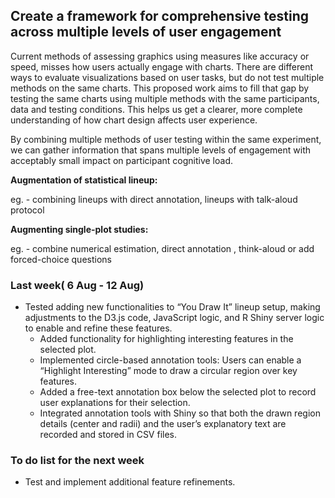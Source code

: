 ## Create a framework for comprehensive testing across multiple levels of user engagement

Current methods of assessing graphics using measures like accuracy or speed, misses how users actually engage with charts. There are different ways to evaluate visualizations based on user tasks, but do not test multiple methods on the same charts. This proposed work aims to fill that gap by testing the same charts using multiple methods with the same participants, data and testing conditions. This helps us get a clearer, more complete understanding of how chart design affects user experience.

By combining multiple methods of user testing within the same experiment, we can gather information that spans multiple levels of engagement with acceptably small impact on participant cognitive load.

**Augmentation of statistical lineup:**

eg. - combining lineups with direct annotation, lineups with talk-aloud protocol

**Augmenting single-plot studies:**

eg. - combine numerical estimation, direct annotation , think-aloud or add forced-choice questions

### Last week( 6 Aug - 12 Aug)

-   Tested adding new functionalities to  “You Draw It” lineup setup, making adjustments to the D3.js code, JavaScript logic, and R Shiny server logic to enable and refine these features.
    -   Added functionality for highlighting interesting features in the selected plot.
    -   Implemented circle-based annotation tools: Users can enable a “Highlight Interesting” mode to draw a circular region over key features.
    -   Added a free-text annotation box below the selected plot to record user explanations for their selection.
    -   Integrated annotation tools with Shiny so that both the drawn region details (center and radii) and the user’s explanatory text are recorded and stored in CSV files.

### To do list for the next week

-   Test and implement additional feature refinements.

